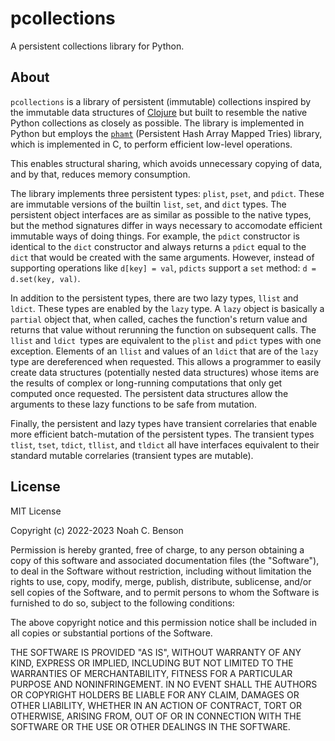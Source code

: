 # pcollections

A persistent collections library for Python.


## About

`pcollections` is a library of persistent (immutable) collections inspired by
the immutable data structures of [Clojure](clojure.org) but built to resemble
the native Python collections as closely as possible. The library is implemented
in Python but employs the [`phamt`](https://github.com/noahbenson/phamt)
(Persistent Hash Array Mapped Tries) library, which is implemented in C, to
perform efficient low-level operations.

This enables structural sharing, which avoids unnecessary copying of data, and by that, reduces memory consumption.

The library implements three persistent types: `plist`, `pset`, and
`pdict`. These are immutable versions of the builtin `list`, `set`, and `dict`
types. The persistent object interfaces are as similar as possible to the native
types, but the method signatures differ in ways necessary to accomodate
efficient immutable ways of doing things. For example, the `pdict` constructor
is identical to the `dict` constructor and always returns a `pdict` equal to the
`dict` that would be created with the same arguments. However, instead of
supporting operations like `d[key] = val`, `pdicts` support a `set` method: `d =
d.set(key, val)`.

In addition to the persistent types, there are two lazy types, `llist` and
`ldict`. These types are enabled by the `lazy` type. A `lazy` object is
basically a `partial` object that, when called, caches the function's return
value and returns that value without rerunning the function on subsequent
calls. The `llist` and `ldict `types are equivalent to the `plist` and `pdict`
types with one exception. Elements of an `llist` and values of an `ldict` that
are of the `lazy` type are dereferenced when requested. This allows a programmer
to easily create data structures (potentially nested data structures) whose
items are the results of complex or long-running computations that only get
computed once requested. The persistent data structures allow the arguments to
these lazy functions to be safe from mutation.

Finally, the persistent and lazy types have transient correlaries that enable
more efficient batch-mutation of the persistent types. The transient types
`tlist`, `tset`, `tdict`, `tllist`, and `tldict` all have interfaces equivalent
to their standard mutable correlaries (transient types are mutable).


## License

MIT License

Copyright (c) 2022-2023 Noah C. Benson

Permission is hereby granted, free of charge, to any person obtaining a copy
of this software and associated documentation files (the "Software"), to deal
in the Software without restriction, including without limitation the rights
to use, copy, modify, merge, publish, distribute, sublicense, and/or sell
copies of the Software, and to permit persons to whom the Software is
furnished to do so, subject to the following conditions:

The above copyright notice and this permission notice shall be included in all
copies or substantial portions of the Software.

THE SOFTWARE IS PROVIDED "AS IS", WITHOUT WARRANTY OF ANY KIND, EXPRESS OR
IMPLIED, INCLUDING BUT NOT LIMITED TO THE WARRANTIES OF MERCHANTABILITY,
FITNESS FOR A PARTICULAR PURPOSE AND NONINFRINGEMENT. IN NO EVENT SHALL THE
AUTHORS OR COPYRIGHT HOLDERS BE LIABLE FOR ANY CLAIM, DAMAGES OR OTHER
LIABILITY, WHETHER IN AN ACTION OF CONTRACT, TORT OR OTHERWISE, ARISING FROM,
OUT OF OR IN CONNECTION WITH THE SOFTWARE OR THE USE OR OTHER DEALINGS IN THE
SOFTWARE.


